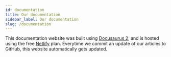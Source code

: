 ```yaml
---
id: documentation
title: Our documentation
sidebar_label: Our documentation
slug: /documentation
---
```


This documentation website was built using [Docusaurus 2](https://v2.docusaurus.io/), and is hosted using the free [Netlify](https://www.netlify.com/) plan. Everytime we commit an update of our articles to GitHub, this website automatically gets updated.
